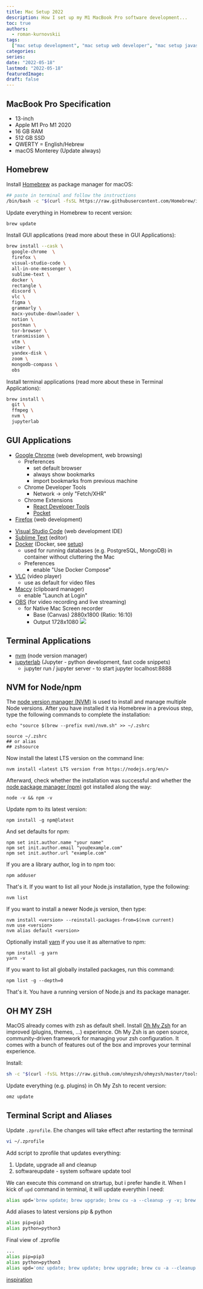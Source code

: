 ```yaml
---
title: Mac Setup 2022
description: How I set up my M1 MacBook Pro software development...
toc: true
authors:
  - roman-kurnovskii
tags:
  ["mac setup development", "mac setup web developer", "mac setup javascript"]
categories:
series:
date: "2022-05-18"
lastmod: "2022-05-18"
featuredImage:
draft: false
---
```


## MacBook Pro Specification

- 13-inch
- Apple M1 Pro M1 2020
- 16 GB RAM
- 512 GB SSD
- QWERTY = English/Hebrew
- macOS Monterey (Update always)

## Homebrew

Install [Homebrew](https://brew.sh) as package manager for macOS:

```bash
## paste in terminal and follow the instructions
/bin/bash -c "$(curl -fsSL https://raw.githubusercontent.com/Homebrew/install/HEAD/install.sh)"
```

Update everything in Homebrew to recent version:

```bash
brew update
```

Install GUI applications (read more about these in GUI Applications):

```bash
brew install --cask \
  google-chrome  \
  firefox \
  visual-studio-code \
  all-in-one-messenger \
  sublime-text \
  docker \
  rectangle \
  discord \
  vlc \
  figma \
  grammarly \
  macx-youtube-downloader \
  notion \
  postman \
  tor-browser \
  transmission \
  utm \
  viber \
  yandex-disk \
  zoom \
  mongodb-compass \
  obs
```

Install terminal applications (read more about these in Terminal Applications):

```bash
brew install \
  git \
  ffmpeg \
  nvm \
  jupyterlab

```

## GUI Applications

- [Google Chrome](https://www.google.com/chrome/) (web development, web browsing)
  - Preferences
    - set default browser
    - always show bookmarks
    - import bookmarks from previous machine
  - Chrome Developer Tools
    - Network -> only "Fetch/XHR"
  - Chrome Extensions
    - [React Developer Tools](https://chrome.google.com/webstore/detail/react-developer-tools/fmkadmapgofadopljbjfkapdkoienihi?hl=en)
    - [Pocket](https://chrome.google.com/webstore/detail/save-to-pocket/niloccemoadcdkdjlinkgdfekeahmflj?hl=en)
- [Firefox](https://www.google.com/chrome/) (web development)

* [Visual Studio Code](https://code.visualstudio.com/) (web development IDE)
* [Sublime Text](https://www.sublimetext.com/) (editor)
* [Docker](https://www.docker.com/products/docker-desktop) (Docker, see [setup](/docker-macos/))
  - used for running databases (e.g. PostgreSQL, MongoDB) in container without cluttering the Mac
  - Preferences
    - enable "Use Docker Compose"
* [VLC](https://www.videolan.org/vlc/) (video player)
  - use as default for video files
* [Maccy](https://maccy.app/) (clipboard manager)
  - enable "Launch at Login"
* [OBS](https://obsproject.com/) (for video recording and live streaming)
  - for Native Mac Screen recorder
    - Base (Canvas) 2880x1800 (Ratio: 16:10)
    - Output 1728x1080
![](images/obs-base-canvas.png)
 ## Terminal Applications

- [nvm](https://github.com/nvm-sh/nvm) (node version manager)
- [jupyterlab](https://jupyter.org/) (Jupyter - python development, fast code snippets)
  - jupyter run / jupyter server - to start jupyter localhost:8888

## NVM for Node/npm

The [node version manager (NVM)](https://github.com/nvm-sh/nvm) is used to install and manage multiple Node versions. After you have installed it via Homebrew in a previous step, type the following commands to complete the installation:

```text
echo "source $(brew --prefix nvm)/nvm.sh" >> ~/.zshrc

source ~/.zshrc
## or alias
## zshsource
```

Now install the latest LTS version on the command line:

```text
nvm install <latest LTS version from https://nodejs.org/en/>
```

Afterward, check whether the installation was successful and whether the [node package manager (npm)](https://www.npmjs.com/) got installed along the way:

```text
node -v && npm -v
```

Update npm to its latest version:

```text
npm install -g npm@latest
```

And set defaults for npm:

```text
npm set init.author.name "your name"
npm set init.author.email "you@example.com"
npm set init.author.url "example.com"
```

If you are a library author, log in to npm too:

```text
npm adduser
```

That's it. If you want to list all your Node.js installation, type the following:

```text
nvm list
```

If you want to install a newer Node.js version, then type:

```text
nvm install <version> --reinstall-packages-from=$(nvm current)
nvm use <version>
nvm alias default <version>
```

Optionally install [yarn](https://yarnpkg.com/) if you use it as alternative to npm:

```text
npm install -g yarn
yarn -v
```

If you want to list all globally installed packages, run this command:

```text
npm list -g --depth=0
```

That's it. You have a running version of Node.js and its package manager.

## OH MY ZSH

MacOS already comes with zsh as default shell. Install [Oh My Zsh](https://ohmyz.sh/#install) for an improved (plugins, themes, ...) experience. Oh My Zsh is an open source, community-driven framework for managing your zsh configuration. It comes with a bunch of features out of the box and improves your terminal experience.

Install:

```bash
sh -c "$(curl -fsSL https://raw.github.com/ohmyzsh/ohmyzsh/master/tools/install.sh)"
```

Update everything (e.g. plugins) in Oh My Zsh to recent version:

```bash
omz update
```

## Terminal Script and Aliases

Update `.zprofile`. Еhe changes will take effect after restarting the terminal

```bash
vi ~/.zprofile
```

Add script to zprofile that updates everything:

1. Update, upgrade all and cleanup
2. softwareupdate - system software update tool

We can execute this command on strartup, but i prefer handle it. When I kick of `upd` command in terminal, it will update everythin I need:

```bash
alias upd='brew update; brew upgrade; brew cu -a --cleanup -y -v; brew cleanup; softwareupdate -i -a; i'
```

Add aliases to latest versions pip & python

```bash
alias pip=pip3
alias python=python3
```

Final view of .zprofile
```bash
...
alias pip=pip3
alias python=python3
alias upd='omz update; brew update; brew upgrade; brew cu -a --cleanup -y -v; brew cleanup; softwareupdate -i -a; i'
```

[inspiration](https://www.robinwieruch.de/mac-setup-web-development/)



